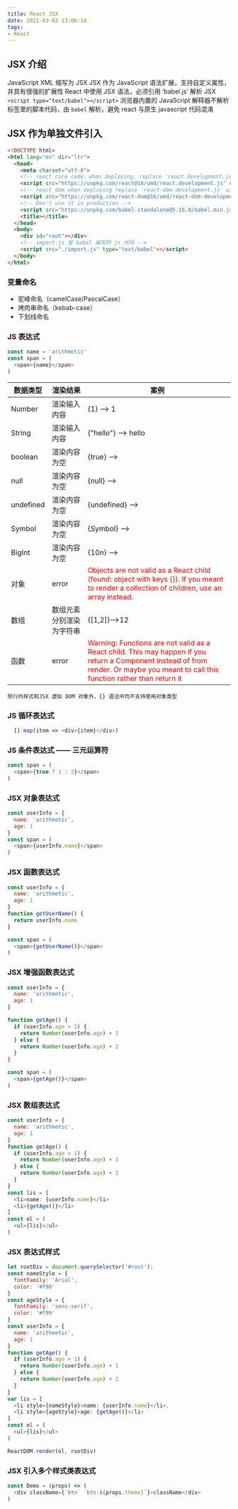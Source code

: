 ```yaml
---
title: React JSX
date: 2021-03-03 13:06:14
tags:
- React
---
```


## JSX 介绍
JavaScript XML 缩写为 JSX
JSX 作为 JavaScript 语法扩展，支持自定义属性，并具有很强的扩展性
<span class='custom-box custom-box-933'>React 中使用 JSX 语法，必须引用 ‘babel.js’ 解析 JSX</span>
<span class='custom-box custom-box-393'>`<script type="text/babel"></script>` 浏览器内置的 JavaScript 解释器不解析标签里的脚本代码，由 `babel` 解析，避免 react 与原生 javascript 代码混淆</span>

## JSX 作为单独文件引入
```html
<!DOCTYPE html>
<html lang="en" dir="ltr">
  <head>
    <meta charset="utf-8">
    <!-- react core code，when deploying, replace 'react.development.js' with 'react.production.min.js' -->
    <script src="https://unpkg.com/react@16/umd/react.development.js" charset="utf-8"></script>
    <!-- react dom when deploying replace 'react-dom.development.js' with 'react-dom.production.min.js' -->
    <script src="https://unpkg.com/react-dom@16/umd/react-dom-development.js" charset="utf-8"></script>
    <!-- Don't use it in production -->
    <script src="https://unpkg.com/babel-standalone@5.16.0/babel.min.js" charset="utf-8"></script>
    <title></title>
  </head>
  <body>
    <div id="root"></div>
    <!-- import.js 是 babel 编写的 js 代码 -->
    <script src="./import.js" type="text/babel"></script>
  </body>
</html>
```

### 变量命名
* 驼峰命名（camelCase/PascalCase）
* 烤肉串命名（kebab-case）
* 下划线命名

### JS 表达式
```javaScript
const name = 'arithmetic'
const span = (
  <span>{name}</span>
)
```
|数据类型|渲染结果|案例|
|---|---|---|
|Number|渲染输入内容|{1} --> 1|
|String|渲染输入内容|{"hello"} --> hello|
|boolean|渲染内容为空|{true} --> |
|null|渲染内容为空|{null} --> |
|undefined|渲染内容为空|{undefined} --> |
|Symbol|渲染内容为空|{Symbol} --> |
|BigInt|渲染内容为空|{10n} --> |
|对象|error|<font color="red">Objects are not valid as a React child (found: object with keys {}). If you meant to render a collection of children, use an array instead.|
|数组|数组元素分别渲染为字符串|{[1,2]}-->12|
|函数|error|<font color="red">Warning: Functions are not valid as a React child. This may happen if you return a Component instead of <Component /> from render. Or maybe you meant to call this function rather than return it</font>|

`除行内样式和JSX 虚拟 DOM 对象外，{} 语法中均不支持使用对象类型`


### JS 循环表达式
```javaScript
  [].map(item => <div>{item}</div>)
```

### JS 条件表达式 —— 三元运算符
```javascript
const span = (
  <span>{true ? 1 : 2}</span>
)
```
### JSX 对象表达式
```javascript
const userInfo = {
  name: 'arithmetic',
  age: 1
}
const span = (
  <span>{userInfo.name}</span>
)
```
### JSX 函数表达式
```javaScript
const userInfo = {
  name: 'arithmetic',
  age: 1
}
function getUserName() {
  return userInfo.name
}

const span = (
  <span>{getUserName()}</span>
)
```
### JSX 增强函数表达式
```javascript
const userInfo = {
  name: 'arithmetic',
  age: 1
}

function getAge() {
  if (userInfo.age > 1) {
    return Number(userInfo.age) + 1
  } else {
    return Number(userInfo.age) + 2
  }
}

const span = (
  <span>{getAge()}</span>
)
```
### JSX 数组表达式
```javascript
const userInfo = {
  name: 'arithmetic',
  age: 1
}
function getAge() {
  if (userInfo.age > 1) {
    return Number(userInfo.age) + 1
  } else {
    return Number(userInfo.age) + 2
  }
}
const lis = [
  <li>name: {userInfo.name}</li>
  <li>{getAge()}</li>
]
const ol = (
  <ul>{lis}</ul>
)
```
### JSX 表达式样式
```javascript
let rootDiv = document.querySelector('#root');
const nameStyle = {
  fontFamily: 'Arial',
  color: '#f90'
}
const ageStyle = {
  fontFamily: 'sens-serif',
  color: '#f99'
}
const userInfo = {
  name: 'arithmetic',
  age: 1
}
function getAge() {
  if (userInfo.age > 1) {
    return Number(userInfo.age) + 1
  } else {
    return Number(userInfo.age) + 2
  }
}
var lis = [
  <li style={nameStyle}>name: {userInfo.name}</li>,
  <li style={ageStyle}>age: {getAge()}</li>
]
const ol = (
  <ul>{lis}</ul>
)

ReactDOM.render(ol, rootDiv)
```

### JSX 引入多个样式类表达式
```javaScript
const Demo = (props) => (
  <div className={`btn` `btn-${props.theme}`}>className</div>
)
```
